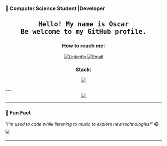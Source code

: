 ### 🚀 Computer Science Student |Developer


<h2 align="center">
        <samp>Hello! My name is Oscar <br>Be welcome to my GitHub profile.</samp>
</h2>

<h3 align="center">
        How to reach me:
</h3>

<p align="center">
  <a href="https://www.linkedin.com/in/oscar-fl%C3%A1vio-848492139/">
    <img src="https://img.shields.io/badge/LinkedIn-0077B5?style=for-the-badge&logo=linkedin&logoColor=white" alt="LinkedIn" />
  </a>
  <a href="mailto:oscarflaviojur@gmail.com">
    <img src="https://img.shields.io/badge/Email-D14836?style=for-the-badge&logo=gmail&logoColor=white" alt="Email"/>
  </a>
</p>

<h3 align="center">
        Stack:
  <p/>
  <p align="center">
    <a href="https://skillicons.dev">
      <img src="https://skillicons.dev/icons?i=java,react,python,js,cpp,git,docker" />
    </a>
  </p>
</h3>
---


<div align="center"> <img src="https://github-readme-stats.vercel.app/api/top-langs/?username=OscarFlavioJr&layout=compact&theme=dark"/> </div>


---

### 🎵 Fun Fact
*"I'm used to code while listening to music to explore new technologies!"* 🎧💻

---

